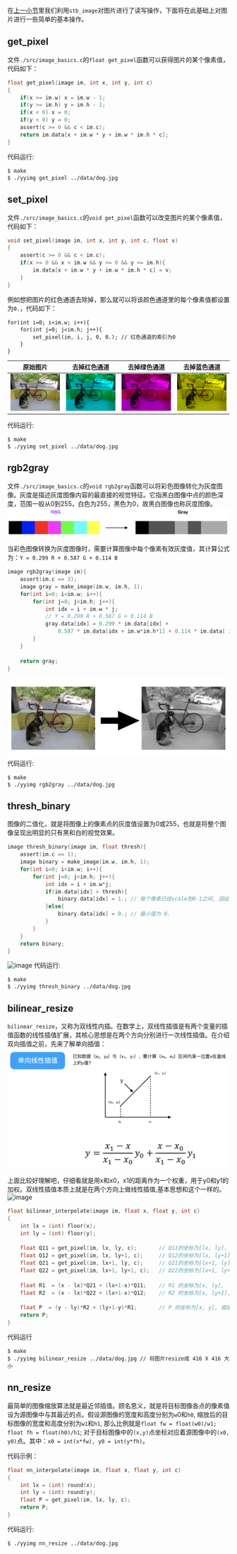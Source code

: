  在[上一小节](https://github.com/YunYang1994/CV-From-Scratch/tree/master/001-stb_image)里我们利用`stb_image`对图片进行了读写操作，下面将在此基础上对图片进行一些简单的基本操作。<br>
## get_pixel
文件`./src/image_basics.c`的`float get_pixel`函数可以获得图片的某个像素值，代码如下：

```c
float get_pixel(image im, int x, int y, int c)
{
    if(x >= im.w) x = im.w - 1;
    if(y >= im.h) y = im.h - 1;
    if(x < 0) x = 0;
    if(y < 0) y = 0;
    assert(c >= 0 && c < im.c);
    return im.data[x + im.w * y + im.w * im.h * c];
}

```
 代码运行:
 
```bashrc
$ make
$ ./yyimg get_pixel ../data/dog.jpg
```

## set_pixel
文件`./src/image_basics.c`的`void get_pixel`函数可以改变图片的某个像素值，代码如下：

```c
void set_pixel(image im, int x, int y, int c, float v)
{
    assert(c >= 0 && c < im.c);
    if(x >= 0 && x < im.w && y >= 0 && y <= im.h){
        im.data[x + im.w * y + im.w * im.h * c] = v;
    }
}

```

例如想把图片的红色通道去除掉，那么就可以将该颜色通道里的每个像素值都设置为`0.`，代码如下：

```
for(int i=0; i<im.w; i++){
    for(int j=0; j<im.h; j++){
        set_pixel(im, i, j, 0, 0.); // 红色通道的索引为0
    }
}
```

|原始图片|去掉红色通道|去掉绿色通道|去掉蓝色通道|
|---|---|---|:---:|
|![image](../data/dog.jpg)|![image](./docs/dog_no_red.jpg)|![image](./docs/dog_no_green.jpg)|![image](./docs/dog_no_blue.jpg)|
 代码运行:
 
```bashrc
$ make
$ ./yyimg set_pixel ../data/dog.jpg
```

## rgb2gray
文件`./src/image_basics.c`的`void rgb2gray`函数可以将彩色图像转化为灰度图像。灰度是描述灰度图像内容的最直接的视觉特征。它指黑白图像中点的颜色深度，范围一般从0到255，白色为255，黑色为0，故黑白图像也称灰度图像。
![image](./docs/rgb2gray.png)

当彩色图像转换为灰度图像时，需要计算图像中每个像素有效灰度值，其计算公式为：`Y = 0.299 R + 0.587 G + 0.114 B`

```c
image rgb2gray(image im){
    assert(im.c == 3);
    image gray = make_image(im.w, im.h, 1);
    for(int i=0; i<im.w; i++){
        for(int j=0; j<im.h; j++){
            int idx = i + im.w * j;
            // Y = 0.299 R + 0.587 G + 0.114 B
            gray.data[idx] = 0.299 * im.data[idx] +
                0.587 * im.data[idx + im.w*im.h*1] + 0.114 * im.data[ idx + im.w*im.h*2];
        }
    }

    return gray;
}
```
![image](./docs/rgb2gray1.png)
 代码运行:
 
```bashrc
$ make
$ ./yyimg rgb2gray ../data/dog.jpg
```

## thresh_binary
图像的二值化，就是将图像上的像素点的灰度值设置为0或255，也就是将整个图像呈现出明显的只有黑和白的视觉效果。<br>

```c
image thresh_binary(image im, float thresh){
    assert(im.c == 1);
    image binary = make_image(im.w, im.h, 1);
    for(int i=0; i<im.w; i++){
        for(int j=0; j<im.h; j++){
            int idx = i + im.w*j;
            if(im.data[idx] > thresh){
                binary.data[idx] = 1.; // 每个像素已经scale到0-1之间, 因此最大值为 1.
            }else{
                binary.data[idx] = 0.; // 最小值为 0.
            }
        }
    }
    return binary;
}
```
![image](https://user-images.githubusercontent.com/30433053/62187526-3d866a00-b39c-11e9-9937-86e9b806106e.png)
 代码运行:

```bashrc
$ make
$ ./yyimg thresh_binary ../data/dog.jpg
```
## bilinear_resize

`bilinear_resize`，又称为双线性内插。在数学上，双线性插值是有两个变量的插值函数的线性插值扩展，其核心思想是在两个方向分别进行一次线性插值。在介绍双向插值之前，先来了解单向插值：
![image](./docs/interpolate.png)

上面比较好理解吧，仔细看就是用x和x0，x1的距离作为一个权重，用于y0和y1的加权。双线性插值本质上就是在两个方向上做线性插值,基本思想和这个一样的。
![image](https://user-images.githubusercontent.com/30433053/62187513-2ba4c700-b39c-11e9-86f6-b0be3430da3d.png)

```c
float bilinear_interpolate(image im, float x, float y, int c)
{
    int lx = (int) floor(x);
    int ly = (int) floor(y);

    float Q11 = get_pixel(im, lx, ly, c);       // Q11的坐标为[lx, ly]，    得到它像素
    float Q12 = get_pixel(im, lx, ly+1, c);     // Q12的坐标为[lx, ly+1]，  得到它像素
    float Q21 = get_pixel(im, lx+1, ly, c);     // Q21的坐标为[lx+1, ly]，  得到它像素
    float Q22 = get_pixel(im, lx+1, ly+1, c);   // Q22的坐标为[lx+1, ly+1]，得到它像素

    float R1  = (x - lx)*Q21 + (lx+1-x)*Q11;    // R1 的坐标为[x, ly],   插值得到它像素
    float R2  = (x - lx)*Q22 + (lx+1-x)*Q12;    // R2 的坐标为[x, ly+1], 插值得到它像素

    float P  = (y - ly)*R2 + (ly+1-y)*R1;       // P 的坐标为[x, y], 插值得到它像素
    return P;
}
```

代码运行

```bashrc
$ make
$ ./yyimg bilinear_resize ../data/dog.jpg // 将图片resize成 416 X 416 大小
```

## nn_resize

最简单的图像缩放算法就是最近邻插值。顾名思义，就是将目标图像各点的像素值设为源图像中与其最近的点。假设源图像的宽度和高度分别为`w`0和`h0`, 缩放后的目标图像的宽度和高度分别为`w1`和`h1`, 那么比例就是`float fw = float(w0)/w1; float fh = float(h0)/h1`; 对于目标图像中的`(x,y)`点坐标对应着源图像中的`(x0, y0)`点。其中：`x0 = int(x*fw), y0 = int(y*fh)`。

代码示例：

```c
float nn_interpolate(image im, float x, float y, int c)
{
    int lx = (int) round(x);
    int ly = (int) round(y);
    float P = get_pixel(im, lx, ly, c);
    return P;
}
```
代码运行:

```
$ ./yyimg nn_resize ../data/dog.jpg
```




